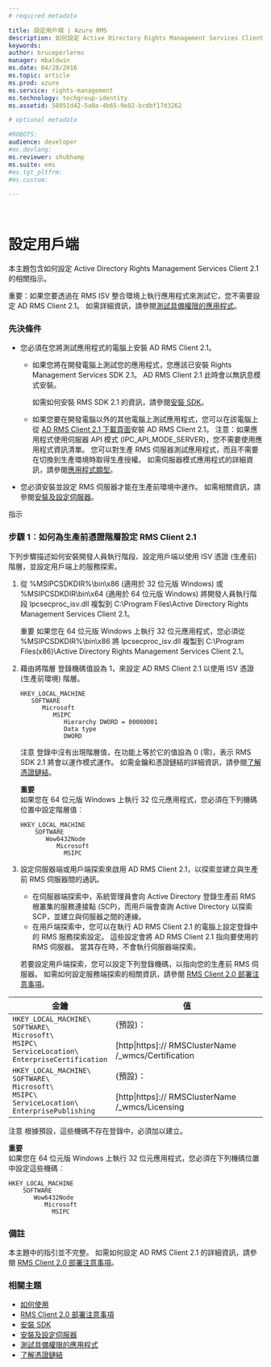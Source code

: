 ```yaml
---
# required metadata

title: 設定用戶端 | Azure RMS
description: 如何設定 Active Directory Rights Management Services Client 2.1 的相關指示。
keywords:
author: bruceperlerms
manager: mbaldwin
ms.date: 04/28/2016
ms.topic: article
ms.prod: azure
ms.service: rights-management
ms.technology: techgroup-identity
ms.assetid: 58051d42-5a0a-4b65-9e02-bcdbf17d3262

# optional metadata

#ROBOTS:
audience: developer
#ms.devlang:
ms.reviewer: shubhamp
ms.suite: ems
#ms.tgt_pltfrm:
#ms.custom:

---
```


﻿
# 設定用戶端

本主題包含如何設定 Active Directory Rights Management Services Client 2.1 的相關指示。

重要：如果您要透過在 RMS ISV 整合環境上執行應用程式來測試它，您不需要設定 AD RMS Client 2.1。 如需詳細資訊，請參閱[測試具備權限的應用程式](running-your-first-application.md)。

 

### 先決條件

-   您必須在您將測試應用程式的電腦上安裝 AD RMS Client 2.1。

    -   如果您將在開發電腦上測試您的應用程式，您應該已安裝 Rights Management Services SDK 2.1。 AD RMS Client 2.1 此時會以無訊息模式安裝。

        如需如何安裝 RMS SDK 2.1 的資訊，請參閱[安裝 SDK](create-your-first-rights-aware-application.md)。

    -   如果您要在開發電腦以外的其他電腦上測試應用程式，您可以在該電腦上從 [AD RMS Client 2.1 下載頁面](http://www.microsoft.com/en-us/download/details.aspx?id=38396)安裝 AD RMS Client 2.1。
        注意：如果應用程式使用伺服器 API 模式 (IPC\_API\_MODE\_SERVER)，您不需要使用應用程式資訊清單。 您可以對生產 RMS 伺服器測試應用程式，而且不需要在切換到生產環境時取得生產授權。 如需伺服器模式應用程式的詳細資訊，請參閱[應用程式類型](application-types.md)。

         

-   您必須安裝並設定 RMS 伺服器才能在生產前環境中運作。 如需相關資訊，請參閱[安裝及設定伺服器](how-to-install-and-configure-an-rms-server.md)。

指示

### 步驟 1︰如何為生產前憑證階層設定 RMS Client 2.1

下列步驟描述如何安裝開發人員執行階段、設定用戶端以使用 ISV 憑證 (生產前) 階層，並設定用戶端上的服務探索。

1.  從 %MSIPCSDKDIR%\\bin\\x86 (適用於 32 位元版 Windows) 或 %MSIPCSDKDIR\\bin\\x64 (適用於 64 位元版 Windows) 將開發人員執行階段 Ipcsecproc\_isv.dll 複製到 C:\\Program Files\\Active Directory Rights Management Services Client 2.1。

    重要  如果您在 64 位元版 Windows 上執行 32 位元應用程式，您必須從 %MSIPCSDKDIR%\\bin\\x86 將 Ipcsecproc\_isv.dll 複製到 C:\\Program Files(x86)\\Active Directory Rights Management Services Client 2.1。

     

2.  藉由將階層 登錄機碼值設為 1，來設定 AD RMS Client 2.1 以使用 ISV 憑證 (生產前環境) 階層。

    ```
    HKEY_LOCAL_MACHINE
       SOFTWARE
          Microsoft
             MSIPC
                Hierarchy DWORD = 00000001
                Data type
                DWORD
    ```

    注意  登錄中沒有出現階層值，在功能上等於它的值設為 0 (零)，表示 RMS SDK 2.1 將會以運作模式運作。 如需金鑰和憑證鏈結的詳細資訊，請參閱[了解憑證鏈結](understanding-certificate-chains.md)。

    **重要**  
    如果您在 64 位元版 Windows 上執行 32 位元應用程式，您必須在下列機碼位置中設定階層值︰

    ```
    HKEY_LOCAL_MACHINE
        SOFTWARE
           Wow6432Node
              Microsoft
                MSIPC
    ```
     

3.  設定伺服器端或用戶端探索來啟用 AD RMS Client 2.1，以探索並建立與生產前 RMS 伺服器間的通訊。

    -   在伺服器端探索中，系統管理員會向 Active Directory 登錄生產前 RMS 根叢集的服務連接點 (SCP)，而用戶端會查詢 Active Directory 以探索 SCP，並建立與伺服器之間的連線。
    -   在用戶端探索中，您可以在執行 AD RMS Client 2.1 的電腦上設定登錄中的 RMS 服務探索設定。 這些設定會將 AD RMS Client 2.1 指向要使用的 RMS 伺服器。 當其存在時，不會執行伺服器端探索。

    若要設定用戶端探索，您可以設定下列登錄機碼，以指向您的生產前 RMS 伺服器。 如需如何設定服務端探索的相關資訊，請參閱 [RMS Client 2.0 部署注意事項](https://TechNet.Microsoft.Com/en-us/library/jj159267(WS.10).aspx)。

|金鑰|值|
|---|-----|
|`HKEY_LOCAL_MACHINE\`<br>`SOFTWARE\`<br>`Microsoft\`<br>`MSIPC\`<br>`ServiceLocation\`<br>`EnterpriseCertification`|(預設)：<br><br> [http&#124;https]:// RMSClusterName /_wmcs/Certification|
|`HKEY_LOCAL_MACHINE\`<br>`SOFTWARE\`<br>`Microsoft\`<br>`MSIPC\`<br>`ServiceLocation\`<br>`EnterprisePublishing`|(預設)：<br><br> [http&#124;https]:// RMSClusterName /_wmcs/Licensing|


注意   根據預設，這些機碼不存在登錄中，必須加以建立。
     
**重要**  
    如果您在 64 位元版 Windows 上執行 32 位元應用程式，您必須在下列機碼位置中設定這些機碼︰


    HKEY_LOCAL_MACHINE
        SOFTWARE
           Wow6432Node
              Microsoft
                MSIPC
    

### 備註

本主題中的指引並不完整。 如需如何設定 AD RMS Client 2.1 的詳細資訊，請參閱 [RMS Client 2.0 部署注意事項](https://TechNet.Microsoft.Com/en-us/library/jj159267(WS.10).aspx)。

### 相關主題


* [如何使用](how-to-use-msipc.md)
* [RMS Client 2.0 部署注意事項](https://TechNet.Microsoft.Com/en-us/library/jj159267(WS.10).aspx)
* [安裝 SDK](create-your-first-rights-aware-application.md)
* [安裝及設定伺服器](how-to-install-and-configure-an-rms-server.md)
* [測試具備權限的應用程式](running-your-first-application.md)
* [了解憑證鏈結](understanding-certificate-chains.md)
 

 


<!--HONumber=Apr16_HO3-->


